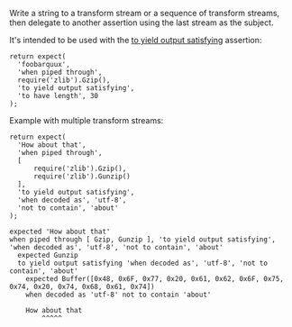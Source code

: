 Write a string to a transform stream or a sequence of transform streams,
then delegate to another assertion using the last stream as the subject.

It's intended to be used with the [to yield output satisfying](to-yield-output-satisfying/) assertion:

```js#async:true
return expect(
  'foobarquux',
  'when piped through',
  require('zlib').Gzip(),
  'to yield output satisfying',
  'to have length', 30
);
```

Example with multiple transform streams:

```js#async:true
return expect(
  'How about that',
  'when piped through',
  [
      require('zlib').Gzip(),
      require('zlib').Gunzip()
  ],
  'to yield output satisfying',
  'when decoded as', 'utf-8',
  'not to contain', 'about'
);
```

```output
expected 'How about that'
when piped through [ Gzip, Gunzip ], 'to yield output satisfying', 'when decoded as', 'utf-8', 'not to contain', 'about'
  expected Gunzip
  to yield output satisfying 'when decoded as', 'utf-8', 'not to contain', 'about'
    expected Buffer([0x48, 0x6F, 0x77, 0x20, 0x61, 0x62, 0x6F, 0x75, 0x74, 0x20, 0x74, 0x68, 0x61, 0x74])
    when decoded as 'utf-8' not to contain 'about'

    How about that
        ^^^^^
```
